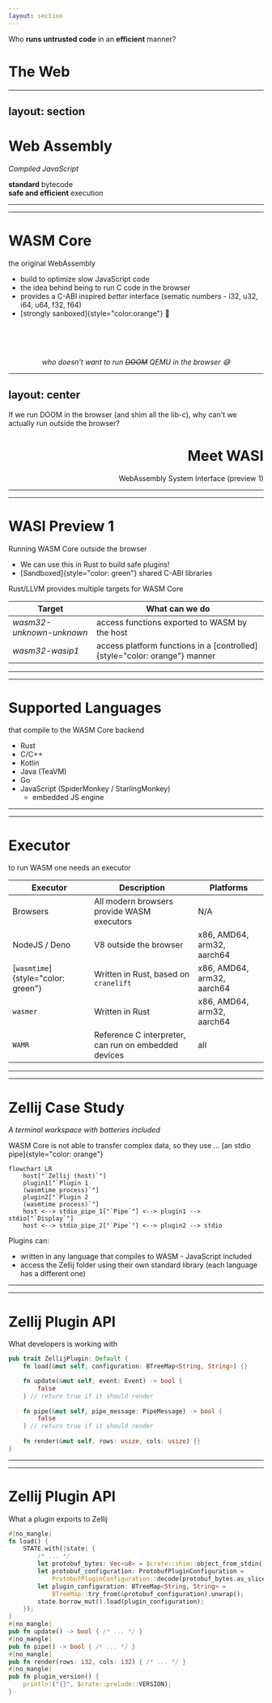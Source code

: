 ```yaml
---
layout: section
---
```


Who **runs untrusted code** in an **efficient** manner?

<v-click>

# The Web

</v-click>

---
layout: section
---
# Web Assembly
*Compiled JavaScript*

**standard** bytecode\
**safe and efficient** execution

---
---
# WASM Core
the original WebAssembly

<v-clicks>

- build to optimize slow JavaScript code 
- the idea behind being to run C code in the browser
- provides a C-ABI inspired *better* interface (sematic numbers - i32, u32, i64, u64, f32, f64)
- [strongly sanboxed]{style="color:orange"} 👮

</v-clicks>

<br>
<br>
<br>

<v-click>

<center>

*who doesn't want to run ~~*DOOM*~~ *QEMU* in the browser 😅*

</center>

</v-click>

---
layout: center
---
If we run DOOM in the browser (and shim all the lib-c), why can't we actually run outside the browser?

<v-click>

<div align="right">

# Meet WASI
WebAssembly System Interface (preview 1)

</div>

</v-click>

---
---
# WASI Preview 1
Running WASM Core outside the browser

- We can use this in Rust to build safe plugins!
- [Sandboxed]{style="color: green"} shared C-ABI libraries

Rust/LLVM provides multiple targets for WASM Core

| Target | What can we do |
|-|-|
| *wasm32-unknown-unknown* | access functions exported to WASM by the host |
| *wasm32-wasip1* | access platform functions in a [controlled]{style="color: orange"} manner |

---
---
# Supported Languages
that compile to the WASM Core backend

- Rust
- C/C++
- Kotlin 
- Java (TeaVM)
- Go
- JavaScript (SpiderMonkey / StarlingMonkey)
  - embedded JS engine

---
---
# Executor
to run WASM one needs an executor

| Executor | Description | Platforms |
|-|-|-|
| Browsers | All modern browsers provide WASM executors | N/A |
| NodeJS / Deno | V8 outside the browser | x86, AMD64, arm32, aarch64 |
| [`wasmtime`]{style="color: green"} | Written in Rust, based on `cranelift` | x86, AMD64, arm32, aarch64 |
| `wasmer` | Written in Rust | x86, AMD64, arm32, aarch64 |
| `WAMR` | Reference C interpreter, can run on embedded devices | all |

---
---
# Zellij Case Study
*A terminal workspace with batteries included*

WASM Core is not able to transfer complex data, so they use ... <v-click> [an stdio pipe]{style="color: orange"} </v-click>

```mermaid
flowchart LR
    host["`Zellij (host)`"]
    plugin1["`Plugin 1 
    (wasmtime process)`"]
    plugin2["`Plugin 2 
    (wasmtime process)`"]
    host <--> stdio_pipe_1["`Pipe`"] <--> plugin1 --> stdio["`Display`"]
    host <--> stdio_pipe_2["`Pipe`"] <--> plugin2 --> stdio
```

<v-click>

Plugins can:
- written in any language that compiles to WASM - JavaScript included
- access the Zellij folder using their own standard library (each language has a different one)

</v-click>

---
---
# Zellij Plugin API
What developers is working with

```rust
pub trait ZellijPlugin: Default {
    fn load(&mut self, configuration: BTreeMap<String, String>) {}

    fn update(&mut self, event: Event) -> bool {
        false
    } // return true if it should render
    
    fn pipe(&mut self, pipe_message: PipeMessage) -> bool {
        false
    } // return true if it should render
    
    fn render(&mut self, rows: usize, cols: usize) {}
}
```

---
---

# Zellij Plugin API
What a plugin exports to Zellij

```rust {1,2,13-20,22|1,2,5,10,12|19,20,21,22,all}
#[no_mangle]
fn load() {
    STATE.with(|state| {
        /* ... */
        let protobuf_bytes: Vec<u8> = $crate::shim::object_from_stdin().unwrap();
        let protobuf_configuration: ProtobufPluginConfiguration =
            ProtobufPluginConfiguration::decode(protobuf_bytes.as_slice()).unwrap();
        let plugin_configuration: BTreeMap<String, String> =
            BTreeMap::try_from(&protobuf_configuration).unwrap();
        state.borrow_mut().load(plugin_configuration);
    });
}
#[no_mangle]
pub fn update() -> bool { /* ... */ }
#[no_mangle]
pub fn pipe() -> bool { /* ... */ }
#[no_mangle]
pub fn render(rows: i32, cols: i32) { /* ... */ }
#[no_mangle]
pub fn plugin_version() {
    println!("{}", $crate::prelude::VERSION);
}
```
